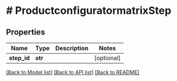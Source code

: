 # # ProductconfiguratormatrixStep


## Properties 


Name | Type | Description | Notes
------------ | ------------- | ------------- | -------------
**step_id**| **str** |   | [optional]


[[Back to Model list]](../../README.md#models) [[Back to API list]](../../README.md#endpoints) [[Back to README]](../../README.md)


